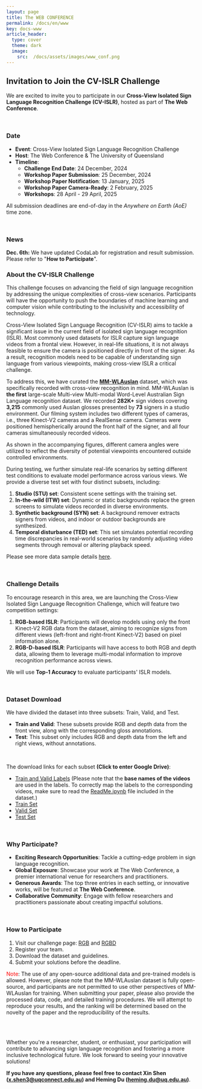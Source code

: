 ```yaml
---
layout: page
title: The WEB CONFERENCE
permalink: /docs/en/www
key: docs-www
article_header:
  type: cover
  theme: dark
  image:
    src:  /docs/assets/images/www_conf.png
---
```


<!--
<head>
    <style>
        .container {
            display: flex;
            justify-content: space-between; Creates space around items
        }

        .image-with-caption {
            width: 100%;
            margin: auto;
        }

        .image-with-caption img {
            width: 100%;
            height: auto;
        }

        .image-with-caption figcaption {
            text-align: center;
        }
    </style>
</head>
<figure class="image-with-caption">
    <img src="../assets/images/www_conf.png">
    <!-- <figcaption>Spatial Annotation</figcaption> -->
<!-- </figure> -->


## Invitation to Join the CV-ISLR Challenge

We are excited to invite you to participate in our **Cross-View Isolated Sign Language Recognition Challenge (CV-ISLR)**, hosted as part of **The Web Conference**.

<br>

### Date
- **Event**: Cross-View Isolated Sign Language Recognition Challenge
- **Host**: The Web Conference & The University of Queensland
- **Timeline**:
  - **Challenge End Date**: 24 December, 2024
  - **Workshop Paper Submission**: 25 December, 2024
  - **Workshop Paper Notification**: 13 January, 2025
  - **Workshop Paper Camera-Ready**: 2 February, 2025
  - **Workshops**: 28 April - 29 April, 2025


All submission deadlines are end-of-day in the *Anywhere on Earth (AoE)* time zone.

<br>

### News
**Dec. 6th:** We have updated CodaLab for registration and result submission. Please refer to "**How to Participate**".

### About the CV-ISLR Challenge
This challenge focuses on advancing the field of sign language recognition by addressing the unique complexities of cross-view scenarios. Participants will have the opportunity to push the boundaries of machine learning and computer vision while contributing to the inclusivity and accessibility of technology.

Cross-View Isolated Sign Language Recognition (CV-ISLR) aims to tackle a significant issue in the current field of isolated sign language recognition (ISLR). Most commonly used datasets for ISLR capture sign language videos from a frontal view. However, in real-life situations, it is not always feasible to ensure the camera is positioned directly in front of the signer. As a result, recognition models need to be capable of understanding sign language from various viewpoints, making cross-view ISLR a critical challenge.

To address this, we have curated the [**MM-WLAuslan**](https://arxiv.org/pdf/2410.19488) dataset, which was specifically recorded with cross-view recognition in mind. MM-WLAuslan is **the first** large-scale Multi-view Multi-modal Word-Level Australian Sign Language recognition dataset. We recorded **282K+** sign videos covering **3,215** commonly used Auslan glosses presented by **73** signers in a studio environment. Our filming system includes two different types of cameras, i.e., three Kinect-V2 cameras and a RealSense camera. Cameras were positioned hemispherically around the front half of the signer, and all four cameras simultaneously recorded videos.

As shown in the accompanying figures, different camera angles were utilized to reflect the diversity of potential viewpoints encountered outside controlled environments.

During testing, we further simulate real-life scenarios by setting different test conditions to evaluate model performance across various views. We provide a diverse test set with four distinct subsets, including:
1. **Studio (STU) set**: Consistent scene settings with the training set.
2. **In-the-wild (ITW) set**: Dynamic or static backgrounds replace the green screens to simulate videos recorded in diverse environments.
3. **Synthetic background (SYN) set**: A background remover extracts signers from videos, and indoor or outdoor backgrounds are synthesized.
4. **Temporal disturbance (TED) set**: This set simulates potential recording time discrepancies in real-world scenarios by randomly adjusting video segments through removal or altering playback speed.

Please see more data sample details [here](https://uq-cvlab.github.io/MM-WLAuslan-Dataset/docs/en/dataset-source).

<br>

### Challenge Details

To encourage research in this area, we are launching the Cross-View Isolated Sign Language Recognition Challenge, which will feature two competition settings:
1. **RGB-based ISLR**: Participants will develop models using only the front Kinect-V2 RGB data from the dataset, aiming to recognize signs from different views (left-front and right-front Kinect-V2) based on pixel information alone.
2. **RGB-D-based ISLR**: Participants will have access to both RGB and depth data, allowing them to leverage multi-modal information to improve recognition performance across views.

We will use **Top-1 Accuracy** to evaluate participants' ISLR models.

<br>

### Dataset Download

We have divided the dataset into three subsets: Train, Valid, and Test.

- **Train and Valid**: These subsets provide RGB and depth data from the front view, along with the corresponding gloss annotations.
- **Test**: This subset only includes RGB and depth data from the left and right views, without annotations.

<br>

The download links for each subset **(Click to enter Google Drive)**:
  - [Train and Valid Labels](https://drive.google.com/drive/folders/1fa7tu7PfNl8JVLkRa5pUAzR7uMtVkGkk?usp=drive_link) (Please note that the **base names of the videos** are used in the labels. To correctly map the labels to the corresponding videos, make sure to read the [ReadMe.ipynb](https://drive.google.com/drive/folders/1pxOnL7IaT42hyp4E9zXqeMRvpkByAJZm?usp=drive_link) file included in the dataset.)
  - [Train Set](https://drive.google.com/drive/folders/1z2LiXBWwQOHEYKN4GbFBnWzF4LOAs8Lk?usp=drive_link)
  - [Valid Set](https://drive.google.com/drive/folders/1AyAhxsiempMq-272irtDbbTMmBHpKvSc?usp=drive_link)
  - [Test Set](https://drive.google.com/drive/folders/1meTX_yNDWJd0eJTNcCCvMzqvISqUWTT4?usp=drive_link)

<br>

### Why Participate?
- **Exciting Research Opportunities**: Tackle a cutting-edge problem in sign language recognition.
- **Global Exposure**: Showcase your work at The Web Conference, a premier international venue for researchers and practitioners.
- **Generous Awards**: The top three entries in each setting, or innovative works, will be featured at **The Web Conference**.
- **Collaborative Community**: Engage with fellow researchers and practitioners passionate about creating impactful solutions.

<br>

### How to Participate
1. Visit our challenge page: [RGB](https://codalab.lisn.upsaclay.fr/competitions/21021) and [RGBD]()
2. Register your team.
3. Download the dataset and guidelines.
4. Submit your solutions before the deadline.

<span style="color:red;">Note</span>: The use of any open-source additional data and pre-trained models is allowed. However, please note that the MM-WLAuslan dataset is fully open-source, and participants are not permitted to use other perspectives of MM-WLAuslan for training. When submitting your paper, please also provide the processed data, code, and detailed training procedures. We will attempt to reproduce your results, and the ranking will be determined based on the novelty of the paper and the reproducibility of the results.

<br><br>

Whether you're a researcher, student, or enthusiast, your participation will contribute to advancing sign language recognition and fostering a more inclusive technological future.  We look forward to seeing your innovative solutions!

**If you have any questions, please feel free to contact Xin Shen (x.shen3@uqconnect.edu.au) and Heming Du (heming.du@uq.edu.au)**.

